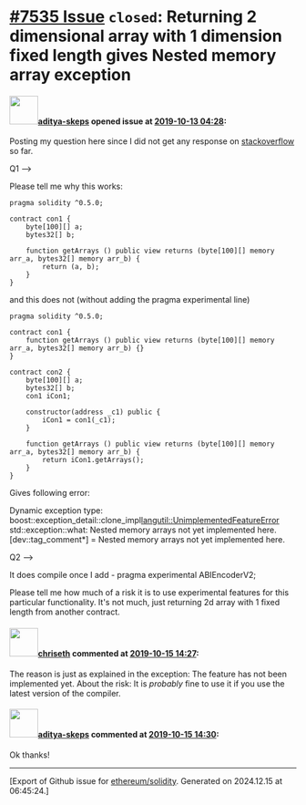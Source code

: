 # [\#7535 Issue](https://github.com/ethereum/solidity/issues/7535) `closed`: Returning 2 dimensional array with 1 dimension fixed length gives Nested memory array exception

#### <img src="https://avatars.githubusercontent.com/u/55426218?u=b0309fee6c249d08a561a621130cf5ff1105ce02&v=4" width="50">[aditya-skeps](https://github.com/aditya-skeps) opened issue at [2019-10-13 04:28](https://github.com/ethereum/solidity/issues/7535):

Posting my question here since I did not get any response on [stackoverflow](https://stackoverflow.com/q/58350728/11055400) so far.

Q1 -->

Please tell me why this works:

```
pragma solidity ^0.5.0;

contract con1 {
    byte[100][] a;
    bytes32[] b;

    function getArrays () public view returns (byte[100][] memory arr_a, bytes32[] memory arr_b) {
        return (a, b);
    }
}
```
and this does not (without adding the pragma experimental line)

```
pragma solidity ^0.5.0;

contract con1 {
    function getArrays () public view returns (byte[100][] memory arr_a, bytes32[] memory arr_b) {}
}

contract con2 {
    byte[100][] a;
    bytes32[] b;
    con1 iCon1;

    constructor(address _c1) public {
        iCon1 = con1(_c1);
    }

    function getArrays () public view returns (byte[100][] memory arr_a, bytes32[] memory arr_b) {
        return iCon1.getArrays();
    }
}
```
Gives following error:

Dynamic exception type: boost::exception_detail::clone_impl<langutil::UnimplementedFeatureError>
std::exception::what: Nested memory arrays not yet implemented here.
[dev::tag_comment*] = Nested memory arrays not yet implemented here.


Q2 -->

It does compile once I add - pragma experimental ABIEncoderV2;

Please tell me how much of a risk it is to use experimental features for this particular functionality. It's not much, just returning 2d array with 1 fixed length from another contract.

#### <img src="https://avatars.githubusercontent.com/u/9073706?v=4" width="50">[chriseth](https://github.com/chriseth) commented at [2019-10-15 14:27](https://github.com/ethereum/solidity/issues/7535#issuecomment-542240280):

The reason is just as explained in the exception: The feature has not been implemented yet.
About the risk: It is _probably_ fine to use it if you use the latest version of the compiler.

#### <img src="https://avatars.githubusercontent.com/u/55426218?u=b0309fee6c249d08a561a621130cf5ff1105ce02&v=4" width="50">[aditya-skeps](https://github.com/aditya-skeps) commented at [2019-10-15 14:30](https://github.com/ethereum/solidity/issues/7535#issuecomment-542241993):

Ok thanks!


-------------------------------------------------------------------------------



[Export of Github issue for [ethereum/solidity](https://github.com/ethereum/solidity). Generated on 2024.12.15 at 06:45:24.]
